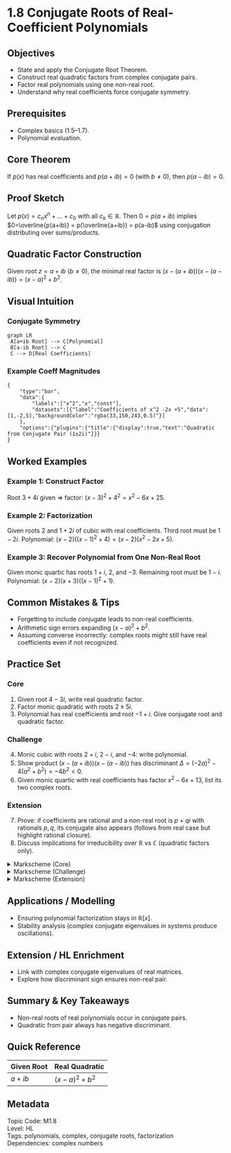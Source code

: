 ﻿# 1.8 Conjugate Roots of Real-Coefficient Polynomials

## Objectives
- State and apply the Conjugate Root Theorem.
- Construct real quadratic factors from complex conjugate pairs.
- Factor real polynomials using one non-real root.
- Understand why real coefficients force conjugate symmetry.

## Prerequisites
- Complex basics (1.5–1.7).
- Polynomial evaluation.

## Core Theorem
If $p(x)$ has real coefficients and $p(a+ib)=0$ (with $b\ne 0$), then $p(a-ib)=0$.

## Proof Sketch
Let $p(x)=c_n x^{n}+\dots+c_0$ with all $c_k \in \mathbb{R}$. Then $0=p(a+ib)$ implies $0=\overline{p(a+ib)} = p(\overline{a+ib}) = p(a-ib)$ using conjugation distributing over sums/products.

## Quadratic Factor Construction
Given root $z=a+ib$ ($b\ne0$), the minimal real factor is $(x-(a+ib))(x-(a-ib)) = (x-a)^2 + b^{2}$.

## Visual Intuition
### Conjugate Symmetry
```mermaid
graph LR
 A[a+ib Root] --> C[Polynomial]
 B[a-ib Root] --> C
 C --> D[Real Coefficients]
```

### Example Coeff Magnitudes
```chart
{
	"type":"bar",
	"data":{
		"labels":["x^2","x","const"],
		"datasets":[{"label":"Coefficients of x^2 -2x +5","data":[1,-2,5],"backgroundColor":"rgba(33,150,243,0.5)"}]
	},
	"options":{"plugins":{"title":{"display":true,"text":"Quadratic from Conjugate Pair (1±2i)"}}}
}
```

## Worked Examples
### Example 1: Construct Factor
Root $3+4i$ given ⇒ factor: $(x-3)^2+4^{2}=x^{2}-6x+25$.

### Example 2: Factorization
Given roots $2$ and $1+2i$ of cubic with real coefficients. Third root must be $1-2i$. Polynomial: $(x-2)((x-1)^2+4)= (x-2)(x^{2}-2x+5)$.

### Example 3: Recover Polynomial from One Non-Real Root
Given monic quartic has roots $1+ i$, $2$, and $-3$. Remaining root must be $1 - i$. Polynomial: $(x-2)(x+3)((x-1)^2+1)$.

## Common Mistakes & Tips
- Forgetting to include conjugate leads to non-real coefficients.
- Arithmetic sign errors expanding $(x-a)^2 + b^2$.
- Assuming converse incorrectly: complex roots might still have real coefficients even if not recognized.

## Practice Set
### Core
1. Given root $4-3i$, write real quadratic factor.
2. Factor monic quadratic with roots $2\pm5i$.
3. Polynomial has real coefficients and root $-1+ i$. Give conjugate root and quadratic factor.

### Challenge
4. Monic cubic with roots $2+ i$, $2- i$, and $-4$: write polynomial.
5. Show product $(x-(a+ib))(x-(a-ib))$ has discriminant $\Delta = (-2a)^2 - 4(a^{2}+b^{2}) = -4b^{2}<0$.
6. Given monic quartic with real coefficients has factor $x^{2}-6x+13$, list its two complex roots.

### Extension
7. Prove: if coefficients are rational and a non-real root is $p+qi$ with rationals $p,q$, its conjugate also appears (follows from real case but highlight rational closure).
8. Discuss implications for irreducibility over $\mathbb{R}$ vs $\mathbb{C}$ (quadratic factors only).

<details>
<summary>Markscheme (Core)</summary>

---
1. $(x-4)^2+3^{2}=x^{2}-8x+25$.
2. $x^{2}-4x+29$.
3. Conjugate $-1 - i$; factor $(x+1)^2+1=x^{2}+2x+2$.

</details>

<details>
<summary>Markscheme (Challenge)</summary>

---
4. $(x+4)((x-2)^2+1)=(x+4)(x^{2}-4x+5)$.
5. Discriminant negative ⇒ no real roots, so irreducible over $\mathbb{R}$.
6. Solve $x^{2}-6x+13=0$ ⇒ $x=3\pm2i$.

</details>

<details>
<summary>Markscheme (Extension)</summary>

---
7. Real coefficient argument specialized to rationals.
8. Fundamental Theorem of Algebra: over $\mathbb{R}$ factors into linear/quadratic.

</details>

## Applications / Modelling
- Ensuring polynomial factorization stays in $\mathbb{R}[x]$.
- Stability analysis (complex conjugate eigenvalues in systems produce oscillations).

## Extension / HL Enrichment
- Link with complex conjugate eigenvalues of real matrices.
- Explore how discriminant sign ensures non-real pair.

## Summary & Key Takeaways
- Non-real roots of real polynomials occur in conjugate pairs.
- Quadratic from pair always has negative discriminant.

## Quick Reference
| Given Root | Real Quadratic |
|------------|----------------|
| $a+ib$ | $(x-a)^2 + b^{2}$ |

## Metadata
Topic Code: M1.8  
Level: HL  
Tags: polynomials, complex, conjugate roots, factorization  
Dependencies: complex numbers  

